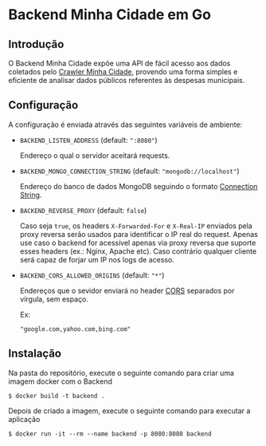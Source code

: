 # Backend Minha Cidade em Go
## Introdução
O Backend Minha Cidade expõe uma API de fácil acesso aos dados coletados
pelo [Crawler Minha Cidade](https://github.com/minha-cidade/crawler), provendo
uma forma simples e eficiente de analisar dados públicos referentes às despesas
municipais.

## Configuração
A configuração é enviada através das seguintes variáveis de ambiente:

* `BACKEND_LISTEN_ADDRESS` (default: `":8080"`)

  Endereço o qual o servidor aceitará requests.


* `BACKEND_MONGO_CONNECTION_STRING` (default: `"mongodb://localhost"`)

  Endereço do banco de dados MongoDB seguindo o formato [Connection String](https://docs.mongodb.com/manual/reference/connection-string/).

* `BACKEND_REVERSE_PROXY` (default: `false`)

  Caso seja `true`, os headers `X-Forwarded-For` e `X-Real-IP` enviados pela
  proxy reversa serão usados para identificar o IP real do request. Apenas
  use caso o backend for acessível apenas via proxy reversa que suporte esses
  headers (ex.: Nginx, Apache etc). Caso contrário qualquer cliente será capaz
  de forjar um IP nos logs de acesso.

* `BACKEND_CORS_ALLOWED_ORIGINS` (default: `"*"`)

  Endereços que o sevidor enviará no header [CORS](https://pt.wikipedia.org/wiki/Cross-origin_resource_sharing) separados
  por vírgula, sem espaço.

  Ex:

      "google.com,yahoo.com,bing.com"


## Instalação
Na pasta do repositório, execute o seguinte comando para criar uma imagem docker
com o Backend

    $ docker build -t backend .

Depois de criado a imagem, execute o seguinte comando para executar a aplicação

    $ docker run -it --rm --name backend -p 8080:8080 backend
